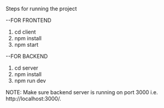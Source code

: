 Steps for running the project

--FOR FRONTEND

1. cd client
2. npm install
3. npm start

--FOR BACKEND

1. cd server
2. npm install
3. npm run dev

NOTE: Make sure backend server is running on port 3000 i.e. http://localhost:3000/.   
